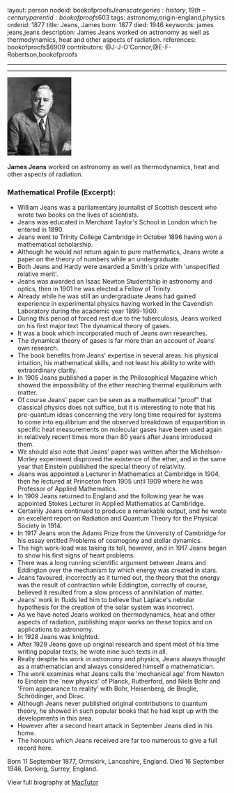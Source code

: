 layout: person
nodeid: bookofproofs$Jeans
categories: history,19th-century
parentid: bookofproofs$603
tags: astronomy,origin-england,physics
orderid: 1877
title: Jeans, James
born: 1877
died: 1946
keywords: james jeans,jeans
description: James Jeans worked on astronomy as well as thermodynamics, heat and other aspects of radiation.
references: bookofproofs$6909
contributors: @J-J-O'Connor,@E-F-Robertson,bookofproofs

---



---

![Jeans.jpg](https://github.com/bookofproofs/bookofproofs.github.io/blob/main/_sources/_assets/images/portraits/Jeans.jpg?raw=true)

**James Jeans** worked on astronomy as well as thermodynamics, heat and other aspects of radiation.

### Mathematical Profile (Excerpt):
* William Jeans was a parliamentary journalist of Scottish descent who wrote two books on the lives of scientists.
* Jeans was educated in Merchant Taylor's School in London which he entered in 1890.
* Jeans went to Trinity College Cambridge in October 1896 having won a mathematical scholarship.
* Although he would not return again to pure mathematics, Jeans wrote a paper on the theory of numbers while an undergraduate.
* Both Jeans and Hardy were awarded a Smith's prize with 'unspecified relative merit'.
* Jeans was awarded an Isaac Newton Studentship in astronomy and optics, then in 1901 he was elected a Fellow of Trinity.
* Already while he was still an undergraduate Jeans had gained experience in experimental physics having worked in the Cavendish Laboratory during the academic year 1899-1900.
* During this period of forced rest due to the tuberculosis, Jeans worked on his first major text The dynamical theory of gases.
* It was a book which incorporated much of Jeans own researches.
* The dynamical theory of gases is far more than an account of Jeans' own research.
* The book benefits from Jeans' expertise in several areas: his physical intuition, his mathematical skills, and not least his ability to write with extraordinary clarity.
* In 1905 Jeans published a paper in the Philosophical Magazine which showed the impossibility of the ether reaching thermal equilibrium with matter.
* Of course Jeans' paper can be seen as a mathematical "proof" that classical physics does not suffice, but it is interesting to note that his pre-quantum ideas concerning the very long time required for systems to come into equilibrium and the observed breakdown of equipartition in specific heat measurements on molecular gases have been used again in relatively recent times more than 80 years after Jeans introduced them.
* We should also note that Jeans' paper was written after the Michelson-Morley experiment disproved the existence of the ether, and in the same year that Einstein published the special theory of relativity.
* Jeans was appointed a Lecturer in Mathematics at Cambridge in 1904, then he lectured at Princeton from 1905 until 1909 where he was Professor of Applied Mathematics.
* In 1909 Jeans returned to England and the following year he was appointed Stokes Lecturer in Applied Mathematics at Cambridge.
* Certainly Jeans continued to produce a remarkable output, and he wrote an excellent report on Radiation and Quantum Theory for the Physical Society in 1914.
* In 1917 Jeans won the Adams Prize from the University of Cambridge for his essay entitled Problems of cosmogony and stellar dynamics.
* The high work-load was taking its toll, however, and in 1917 Jeans began to show his first signs of heart problems.
* There was a long running scientific argument between Jeans and Eddington over the mechanism by which energy was created in stars.
* Jeans favoured, incorrectly as it turned out, the theory that the energy was the result of contraction while Eddington, correctly of course, believed it resulted from a slow process of annihilation of matter.
* Jeans' work in fluids led him to believe that Laplace's nebular hypothesis for the creation of the solar system was incorrect.
* As we have noted Jeans worked on thermodynamics, heat and other aspects of radiation, publishing major works on these topics and on applications to astronomy.
* In 1928 Jeans was knighted.
* After 1929 Jeans gave up original research and spent most of his time writing popular texts; he wrote nine such texts in all.
* Really despite his work in astronomy and physics, Jeans always thought as a mathematician and always considered himself a mathematician.
* The work examines what Jeans calls the 'mechanical age' from Newton to Einstein the 'new physics' of Planck, Rutherford, and Niels Bohr and 'From appearance to reality' with Bohr, Heisenberg, de Broglie, Schrödinger, and Dirac.
* Although Jeans never published original contributions to quantum theory, he showed in such popular books that he had kept up with the developments in this area.
* However after a second heart attack in September Jeans died in his home.
* The honours which Jeans received are far too numerous to give a full record here.

Born 11 September 1877, Ormskirk, Lancashire, England. Died 16 September 1946, Dorking, Surrey, England.

View full biography at [MacTutor](https://mathshistory.st-andrews.ac.uk/Biographies/Jeans/)

